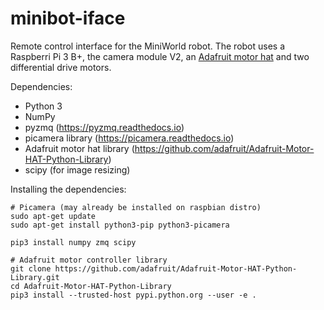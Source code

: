 # minibot-iface

Remote control interface for the MiniWorld robot. The robot uses a Raspberri Pi 3 B+, the camera module V2, an [Adafruit motor hat](https://www.adafruit.com/product/2348) and two differential drive motors.

Dependencies:
- Python 3
- NumPy
- pyzmq (https://pyzmq.readthedocs.io)
- picamera library (https://picamera.readthedocs.io)
- Adafruit motor hat library (https://github.com/adafruit/Adafruit-Motor-HAT-Python-Library)
- scipy (for image resizing)

Installing the dependencies:
```
# Picamera (may already be installed on raspbian distro)
sudo apt-get update
sudo apt-get install python3-pip python3-picamera

pip3 install numpy zmq scipy

# Adafruit motor controller library
git clone https://github.com/adafruit/Adafruit-Motor-HAT-Python-Library.git
cd Adafruit-Motor-HAT-Python-Library
pip3 install --trusted-host pypi.python.org --user -e .
```
